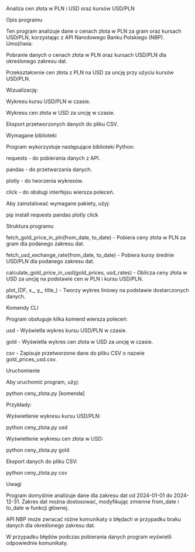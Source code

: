 Analiza cen złota w PLN i USD oraz kursów USD/PLN

Opis programu

Ten program analizuje dane o cenach złota w PLN za gram oraz kursach USD/PLN, korzystając z API Narodowego Banku Polskiego (NBP). Umożliwia:

Pobranie danych o cenach złota w PLN oraz kursach USD/PLN dla określonego zakresu dat.

Przekształcenie cen złota z PLN na USD za uncję przy użyciu kursów USD/PLN.

Wizualizację:

Wykresu kursu USD/PLN w czasie.

Wykresu cen złota w USD za uncję w czasie.

Eksport przetworzonych danych do pliku CSV.

Wymagane biblioteki

Program wykorzystuje następujące biblioteki Python:

requests - do pobierania danych z API.

pandas - do przetwarzania danych.

plotly - do tworzenia wykresów.

click - do obsługi interfejsu wiersza poleceń.

Aby zainstalować wymagane pakiety, użyj:

pip install requests pandas plotly click

Struktura programu

fetch_gold_price_in_pln(from_date, to_date) - Pobiera ceny złota w PLN za gram dla podanego zakresu dat.

fetch_usd_exchange_rate(from_date, to_date) - Pobiera kursy średnie USD/PLN dla podanego zakresu dat.

calculate_gold_price_in_usd(gold_prices, usd_rates) - Oblicza ceny złota w USD za uncję na podstawie cen w PLN i kursu USD/PLN.

plot_(DF, x_, y_, title_) - Tworzy wykres liniowy na podstawie dostarczonych danych.

Komendy CLI

Program obsługuje kilka komend wiersza poleceń:

usd - Wyświetla wykres kursu USD/PLN w czasie.

gold - Wyświetla wykres cen złota w USD za uncję w czasie.

csv - Zapisuje przetworzone dane do pliku CSV o nazwie gold_prices_usd.csv.

Uruchomienie

Aby uruchomić program, użyj:

python ceny_zlota.py [komenda]

Przykłady:

Wyświetlenie wykresu kursu USD/PLN:

python ceny_zlota.py usd

Wyświetlenie wykresu cen złota w USD:

python ceny_zlota.py gold

Eksport danych do pliku CSV:

python ceny_zlota.py csv

Uwagi

Program domyślnie analizuje dane dla zakresu dat od 2024-01-01 do 2024-12-31. Zakres dat można dostosować, modyfikując zmienne from_date i to_date w funkcji głównej.

API NBP może zwracać różne komunikaty o błędach w przypadku braku danych dla określonego zakresu dat.

W przypadku błędów podczas pobierania danych program wyświetli odpowiednie komunikaty.
